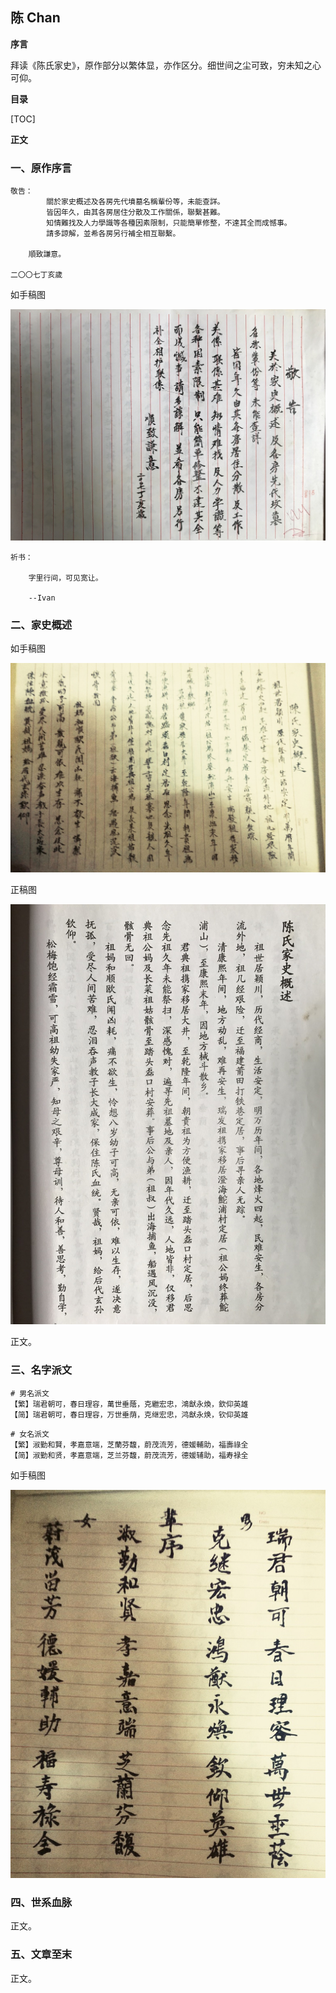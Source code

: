 ## 陈 Chan

**序言**

拜读《陈氏家史》，原作部分以繁体显，亦作区分。细世间之尘可致，穷未知之心可仰。

**目录**

[TOC]

**正文**

### 一、原作序言

```
敬告：
        關於家史概述及各房先代墳墓名稱輩份等，未能查詳。
        皆因年久，由其各房居住分散及工作關係，聯繫甚難。
        知情難找及人力學識等各種因素限制，只能簡單修整，不達其全而成憾事。
        請多諒解，並希各房另行補全相互聯繫。

    順致謙意。

二〇〇七丁亥歲
```

如手稿图

![i000](./00.Source/25ED65F0-E35E-48EE-A796-525A3DB950E4_1_105_c.jpeg)

```
祈书：

	字里行间，可见宽让。

	--Ivan
```

### 二、家史概述

如手稿图

![i001](./00.Source/A8CA3CA8-F9A8-470C-840D-09D36761543C_1_105_c.jpeg)

正稿图

![i002](./00.Source/CE0913D0-CFD3-4D97-927E-3F86B57CBD8A_1_105_c.jpeg)

正文。

### 三、名字派文

```
# 男名派文
【繁】瑞君朝可，春日理容，萬世垂蔭，克繼宏忠，鴻猷永煥，欽仰英雄
【简】瑞君朝可，春日理容，万世垂荫，克继宏忠，鸿猷永焕，钦仰英雄
```

```
# 女名派文
【繁】淑勤和賢，孝嘉意端，芝蘭芬馥，蔚茂流芳，德媛輔助，福壽祿全
【简】淑勤和贤，孝嘉意端，芝兰芬馥，蔚茂流芳，德媛辅助，福寿禄全
```

如手稿图

![i003](./00.Source/FA183C91-70FC-4AFE-A988-CCC392231F36_1_105_c.jpeg)

### 四、世系血脉

正文。

### 五、文章至末

正文。 